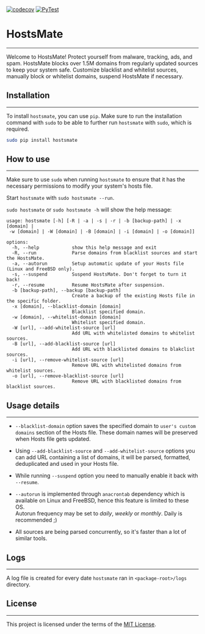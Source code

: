 [![codecov](https://codecov.io/gh/kravchenkoda/hostsmate/branch/master/graph/badge.svg)](https://codecov.io/gh/kravchenkoda/hostsmate)
[![PyTest](https://github.com/kravchenkoda/hostsmate/actions/workflows/pytest.yml/badge.svg)](https://github.com/kravchenkoda/hostsmate/actions/workflows/pytest.yml)
# HostsMate

---
Welcome to HostsMate! Protect yourself from malware, tracking, ads, and spam. HostsMate blocks over 1.5M domains from regularly updated sources to keep your system safe. Customize blacklist and whitelist sources, manually block or whitelist domains, suspend HostsMate if necessary.


## Installation

---
To install `hostsmate`, you can use `pip`. Make sure to run the installation command with `sudo` to be able to further run `hostsmate` with `sudo`, which is required.

```bash
sudo pip install hostsmate
```

## How to use

---
Make sure to use `sudo` when running `hostsmate` to ensure that it has the necessary permissions to modify your system's hosts file.


Start `hostsmate` with `sudo hostsmate --run`.

`sudo hostsmate` or `sudo hostsmate -h` will show the help message:

```
usage: hostsmate [-h] [-R | -a | -s | -r | -b [backup-path] | -x [domain] |
 -w [domain] | -W [domain] | -B [domain] | -i [domain] | -o [domain]]

options:
  -h, --help            show this help message and exit
  -R, --run             Parse domains from blacklist sources and start the HostsMate.
  -a, --autorun         Setup automatic update of your Hosts file (Linux and FreeBSD only).
  -s, --suspend         Suspend HostsMate. Don't forget to turn it back!
  -r, --resume          Resume HostsMate after suspension.
  -b [backup-path], --backup [backup-path]
                        Create a backup of the existing Hosts file in the specific folder.
  -x [domain], --blacklist-domain [domain]
                        Blacklist specified domain.
  -w [domain], --whitelist-domain [domain]
                        Whitelist specified domain.
  -W [url], --add-whitelist-source [url]
                        Add URL with whitelisted domains to whitelist sources.
  -B [url], --add-blacklist-source [url]
                        Add URL with blacklisted domains to blakclist sources.
  -i [url], --remove-whitelist-source [url]
                        Remove URL with whitelisted domains from whitelist sources.
  -o [url], --remove-blacklist-source [url]
                        Remove URL with blacklisted domains from blacklist sources.
```
## Usage details

---

* `--blacklist-domain`  option saves the specified domain to `user's custom domains` section of the Hosts file.
These domain names will be preserved when Hosts file gets updated.
            

* Using `--add-blacklist-source` and `--add-whitelist-source` options you can add URL containing a list of domains, 
it will be parsed, formatted, deduplicated and used in your Hosts file.
             

* While running `--suspend` option you need to manually enable it back with `--resume`.


* `--autorun` is implemented through `anacrontab` dependency which is available on Linux and FreeBSD, hence this feature is limited to these OS.                                  
Autorun frequency may be set to *daily*, *weekly* or *monthly*. Daily is recommended ;)
     

* All sources are being parsed concurrently, so it's faster than a lot of similar tools.              
                 
## Logs

---
A log file is created for every date `hostsmate` ran in `<package-root>/logs` directory.
                                           
## License

---
This project is licensed under the terms of the [MIT License](https://github.com/kravchenkoda/hostsmate/blob/master/LICENSE).
